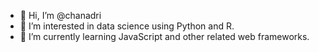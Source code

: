 - 👋 Hi, I’m @chanadri
- 👀 I’m interested in data science using Python and R.
- 🌱 I’m currently learning JavaScript and other related web frameworks.


<!---
chanadri/chanadri is a ✨ special ✨ repository because its `README.md` (this file) appears on your GitHub profile.
You can click the Preview link to take a look at your changes.
--->
<!---
- 💞️ I’m looking to collaborate on ...
- 📫 How to reach me ...
--->
